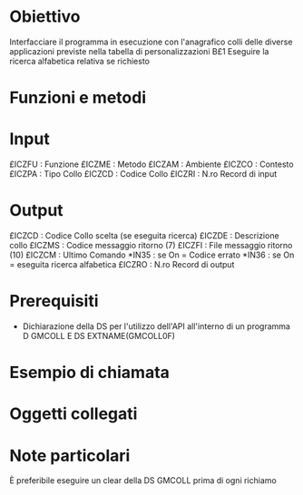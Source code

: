 # Obiettivo
Interfacciare il programma in esecuzione con l'anagrafico colli delle diverse applicazioni previste nella tabella di personalizzazioni B£1
Eseguire la ricerca alfabetica relativa se richiesto

# Funzioni e metodi

# Input
£ICZFU :  Funzione
£ICZME :  Metodo
£ICZAM :  Ambiente
£ICZCO :  Contesto
£ICZPA :  Tipo Collo
£ICZCD :  Codice Collo
£ICZRI :  N.ro Record di input

# Output
£ICZCD :  Codice Collo scelta (se eseguita ricerca)
£ICZDE :  Descrizione collo
£ICZMS :  Codice messaggio ritorno (7)
£ICZFI :  File   messaggio ritorno (10)
£ICZCM :  Ultimo Comando
*IN35  :  se On = Codice errato
*IN36  :  se On = eseguita ricerca alfabetica
£ICZRO :  N.ro Record di output

# Prerequisiti
* Dichiarazione della DS per l'utilizzo dell'API all'interno di un programma
D GMCOLL         E DS                  EXTNAME(GMCOLL0F)

# Esempio di chiamata


# Oggetti collegati


# Note particolari

È preferibile eseguire un clear della DS GMCOLL prima di ogni richiamo

